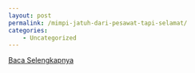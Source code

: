 ```yaml
---
layout: post
permalink: /mimpi-jatuh-dari-pesawat-tapi-selamat/
categories:
    - Uncategorized
---
```


[Baca Selengkapnya](/09)